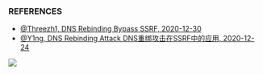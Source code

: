### REFERENCES

- [@Threezh1, DNS Rebinding Bypass SSRF, 2020-12-30](https://xz.aliyun.com/t/8707)
- [@Y1ng, DNS Rebinding Attack DNS重绑攻击在SSRF中的应用, 2020-12-24](https://www.gem-love.com/websecurity/2733.html)



![](https://i.imgur.com/5dixCUx.png)